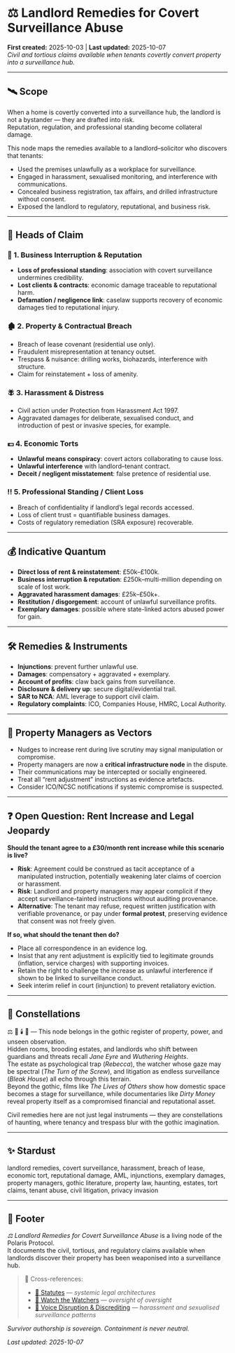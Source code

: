 # ⚖️ Landlord Remedies for Covert Surveillance Abuse  
**First created:** 2025-10-03 | **Last updated:** 2025-10-07  
*Civil and tortious claims available when tenants covertly convert property into a surveillance hub.*  

---

## 🛰️ Scope  

When a home is covertly converted into a surveillance hub, the landlord is not a bystander — they are drafted into risk.  
Reputation, regulation, and professional standing become collateral damage.  

This node maps the remedies available to a landlord–solicitor who discovers that tenants:  
- Used the premises unlawfully as a workplace for surveillance.
- Engaged in harassment, sexualised monitoring, and interference with communications.
- Concealed business registration, tax affairs, and drilled infrastructure without consent.
- Exposed the landlord to regulatory, reputational, and business risk.

---

## 💸 Heads of Claim  

### 👥 1. Business Interruption & Reputation  
- **Loss of professional standing**: association with covert surveillance undermines credibility.  
- **Lost clients & contracts**: economic damage traceable to reputational harm.  
- **Defamation / negligence link**: caselaw supports recovery of economic damages tied to reputational injury.  

### 🏚️ 2. Property & Contractual Breach  
- Breach of lease covenant (residential use only).  
- Fraudulent misrepresentation at tenancy outset.  
- Trespass & nuisance: drilling works, biohazards, interference with structure.  
- Claim for reinstatement + loss of amenity.  

### 🪰 3. Harassment & Distress  
- Civil action under Protection from Harassment Act 1997.  
- Aggravated damages for deliberate, sexualised conduct, and introduction of pest or invasive species, for example.  

### 💷 4. Economic Torts  
- **Unlawful means conspiracy**: covert actors collaborating to cause loss.  
- **Unlawful interference** with landlord–tenant contract.  
- **Deceit / negligent misstatement**: false pretence of residential use.  

### ‼️ 5. Professional Standing / Client Loss  
- Breach of confidentiality if landlord’s legal records accessed.  
- Loss of client trust = quantifiable business damages.  
- Costs of regulatory remediation (SRA exposure) recoverable.  

---

## 💰 Indicative Quantum  

- **Direct loss of rent & reinstatement**: £50k–£100k.  
- **Business interruption & reputation**: £250k–multi-million depending on scale of lost work.  
- **Aggravated harassment damages**: £25k–£50k+.  
- **Restitution / disgorgement**: account of unlawful surveillance profits.  
- **Exemplary damages**: possible where state-linked actors abused power for gain.  

---

## 🛠️ Remedies & Instruments  

- **Injunctions**: prevent further unlawful use.  
- **Damages**: compensatory + aggravated + exemplary.  
- **Account of profits**: claw back gains from surveillance.  
- **Disclosure & delivery up**: secure digital/evidential trail.  
- **SAR to NCA**: AML leverage to support civil claim.  
- **Regulatory complaints**: ICO, Companies House, HMRC, Local Authority.  

---

## 🚨 Property Managers as Vectors  

- Nudges to increase rent during live scrutiny may signal manipulation or compromise.  
- Property managers are now a **critical infrastructure node** in the dispute.  
- Their communications may be intercepted or socially engineered.  
- Treat all “rent adjustment” instructions as evidence artefacts.  
- Consider ICO/NCSC notifications if systemic compromise is suspected.  

---

## ❓ Open Question: Rent Increase and Legal Jeopardy  

**Should the tenant agree to a £30/month rent increase while this scenario is live?**  

- **Risk**: Agreement could be construed as tacit acceptance of a manipulated instruction, potentially weakening later claims of coercion or harassment.  
- **Risk**: Landlord and property managers may appear complicit if they accept surveillance-tainted instructions without auditing provenance.  
- **Alternative**: The tenant may refuse, request written justification with verifiable provenance, or pay under **formal protest**, preserving evidence that consent was not freely given.  

**If so, what should the tenant then do?**  
- Place all correspondence in an evidence log.  
- Insist that any rent adjustment is explicitly tied to legitimate grounds (inflation, service charges) with supporting invoices.  
- Retain the right to challenge the increase as unlawful interference if shown to be linked to surveillance conduct.  
- Seek interim relief in court (injunction) to prevent retaliatory eviction.  
<!--I like my landlords and their property managers. They're not perfect, but who is? They're really good in context. What's the move, here? 🤣🤣🤣 Isleye bahut garmi hai? Humari rasoighar se baahar nikal jao, haram zada. -->
---

## 🌌 Constellations  

⚖️ 👻 🕯️ 🧿 — This node belongs in the gothic register of property, power, and unseen observation.  
Hidden rooms, brooding estates, and landlords who shift between guardians and threats recall *Jane Eyre* and *Wuthering Heights*.  
The estate as psychological trap (*Rebecca*), the watcher whose gaze may be spectral (*The Turn of the Screw*), and litigation as endless surveillance (*Bleak House*) all echo through this terrain.  
Beyond the gothic, films like *The Lives of Others* show how domestic space becomes a stage for surveillance, while documentaries like *Dirty Money* reveal property itself as a compromised financial and reputational asset.  

Civil remedies here are not just legal instruments — they are constellations of haunting, where tenancy and trespass blur with the gothic imagination.
<!--Not my landlords; I'm just thinking on the theme. It's art.-->
---

## ✨ Stardust  

landlord remedies, covert surveillance, harassment, breach of lease, economic tort, reputational damage, AML, injunctions, exemplary damages, property managers, gothic literature, property law, haunting, estates, tort claims, tenant abuse, civil litigation, privacy invasion

---

## 🏮 Footer  

*⚖️ Landlord Remedies for Covert Surveillance Abuse* is a living node of the Polaris Protocol.  
It documents the civil, tortious, and regulatory claims available when landlords discover their property has been weaponised into a surveillance hub.  

> 📡 Cross-references:  
> - [📜 Statutes](../📜_Statutes/README.md) — *systemic legal architectures*  
> - [🧿 Watch the Watchers](./README.md) — *oversight of oversight*  
> - [👅 Voice Disruption & Discrediting](../../../Metadata_Sabotage_Network/Narrative_And_Psych_Ops/👅_Voice_Disruption_Discrediting/README.md) — *harassment and sexualised surveillance patterns*  

*Survivor authorship is sovereign. Containment is never neutral.*  

_Last updated: 2025-10-07_
